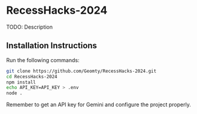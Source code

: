 # RecessHacks-2024
TODO: Description

## Installation Instructions
Run the following commands:
```bash
git clone https://github.com/Geomty/RecessHacks-2024.git
cd RecessHacks-2024
npm install
echo API_KEY=API_KEY > .env
node .
```
Remember to get an API key for Gemini and configure the project properly.
